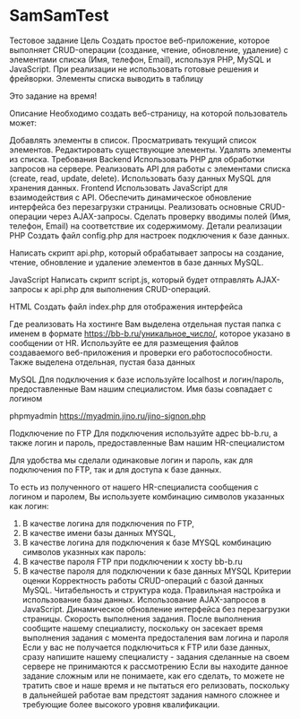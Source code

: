 # SamSamTest
Тестовое задание
Цель
Создать простое веб-приложение, которое выполняет CRUD-операции (создание, чтение, обновление, удаление) с элементами списка (Имя, телефон, Email), используя PHP, MySQL и JavaScript.
При реализации не использовать готовые решения и фрейворки. Элементы списка выводить в таблицу

Это задание на время!

Описание
Необходимо создать веб-страницу, на которой пользователь может:

Добавлять элементы в список.
Просматривать текущий список элементов.
Редактировать существующие элементы.
Удалять элементы из списка.
Требования
Backend
Использовать PHP для обработки запросов на сервере.
Реализовать API для работы с элементами списка (create, read, update, delete).
Использовать базу данных MySQL для хранения данных.
Frontend
Использовать JavaScript для взаимодействия с API.
Обеспечить динамическое обновление интерфейса без перезагрузки страницы.
Реализовать основные CRUD-операции через AJAX-запросы.
Сделать проверку вводимы полей (Имя, телефон, Email) на соответствие их содержимому.
Детали реализации
PHP
Создать файл config.php для настроек подключения к базе данных.

Написать скрипт api.php, который обрабатывает запросы на создание, чтение, обновление и удаление элементов в базе данных MySQL.

JavaScript
Написать скрипт script.js, который будет отправлять AJAX-запросы к api.php для выполнения CRUD-операций.

HTML
Создать файл index.php для отображения интерфейса

Где реализовать
На хостинге Вам выделена отдельная пустая папка с именем в формате https://bb-b.ru/уникальное_число/, которое указано в сообщении от HR. Используйте ее для размещения файлов создаваемого веб-приложения и проверки его работоспособности. Также выделена отдельная, пустая база данных

MySQL
Для подключения к базе используйте localhost и логин/пароль, предоставленные Вам нашим специалистом. Имя базы совпадает с логином

phpmyadmin https://myadmin.jino.ru/jino-signon.php

Подключение по FTP
Для подключения используйте адрес bb-b.ru, а также логин и пароль, предоставленные Вам нашим HR-специалистом

Для удобства мы сделали одинаковые логин и пароль, как для подключения по FTP, так и для доступа к базе данных.

То есть из полученного от нашего HR-специалиста сообщения с логином и паролем, Вы используете комбинацию символов указанных как логин:

1) В качестве логина для подключения по FTP,
2) В качестве имени базы данных MYSQL,
3) В качестве логина для подключения к базе MYSQL
комбинацию символов указнных как пароль:
1) В качестве пароля FTP при подключении к хосту bb-b.ru
2) В качестве пароля для подключении к базе данных MYSQL
Критерии оценки
Корректность работы CRUD-операций с базой данных MySQL.
Читабельность и структура кода.
Правильная настройка и использование базы данных.
Использование AJAX-запросов в JavaScript.
Динамическое обновление интерфейса без перезагрузки страницы.
Скорость выполнения задания.
После выполнения сообщите нашему специалисту, поскольку он засекает время выполнения задания с момента предосталения вам логина и пароля
Если у вас не получается подключиться к FTP или базе данных, сразу напишите нашему специалисту - задания сделанные на своем сервере не принимаются к рассмотрению
Если вы находите данное задание сложным или не понимаете, как его сделать, то можете не тратить свое и наше время и не пытаться его релизовать, поскольку в дальнейшей работае вам предстоят задания намного сложнее и требующие более высокого уровня квалификации.
